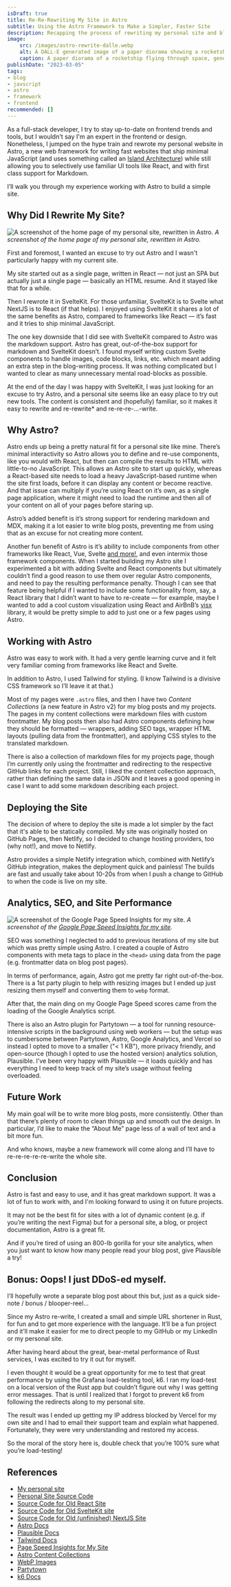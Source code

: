 ```yaml
---
isDraft: true
title: Re-Re-Rewriting My Site in Astro
subtitle: Using the Astro Framework to Make a Simpler, Faster Site
description: Recapping the process of rewriting my personal site and blog using the new Astro framework.
image:
    src: /images/astro-rewrite-dalle.webp
    alt: A DALL-E generated image of a paper diorama showing a rocketship (the Astro framework logo) flying through space. 
    caption: A paper diorama of a rocketship flying through space, generated by DALL-E.
publishDate: "2023-03-05"
tags:
- blog
- javscript
- astro
- framework
- frontend
recommended: []
---
```


As a full-stack developer, I try to stay up-to-date on frontend trends and tools, but I wouldn't say I'm an expert in the frontend or design. Nonetheless, I jumped on the hype train and rewrote my personal website in Astro, a new web framework for writing fast websites that ship minimal JavaScript (and uses something called an [Island Architecture](https://docs.astro.build/en/concepts/islands/)) while still allowing you to selectively use familiar UI tools like React, and with first class support for Markdown.

I’ll walk you through my experience working with Astro to build a simple site.


## Why Did I Rewrite My Site?

![A screenshot of the home page of my personal site, rewritten in Astro.](/images/apdc-site-screenshot.webp)
_A screenshot of the home page of my personal site, rewritten in Astro._

First and foremost, I wanted an excuse to try out Astro and I wasn't particularly happy with my current site. 

My site started out as a single page, written in React — not just an SPA but actually just a single page — basically an HTML resume. And it stayed like that for a while.

Then I rewrote it in SvelteKit. For those unfamiliar, SvelteKit is to Svelte what NextJS is to React (if that helps). I enjoyed using SvelteKit it shares a lot of the same benefits as Astro, compared to frameworks like React — it’s fast and it tries to ship minimal JavaScript.

The one key downside that I did see with SvelteKit compared to Astro was the markdown support. Astro has great, out-of-the-box support for markdown and SvelteKit doesn’t. I found myself writing custom Svelte components to handle images, code blocks, links, etc. which meant adding an extra step in the blog-writing process. It was nothing complicated but I wanted to clear as many unnecessary mental road-blocks as possible.

At the end of the day I was happy with SvelteKit, I was just looking for an excuse to try Astro, and a personal site seems like an easy place to try out new tools. The content is consistent and (hopefully) familiar, so it makes it easy to rewrite and re-rewrite* and re-re-re-…-write.


## Why Astro?

Astro ends up being a pretty natural fit for a personal site like mine. There’s minimal interactivity so Astro allows you to define and re-use components, like you would with React, but then can compile the results to HTML with little-to-no JavaScript. This allows an Astro site to start up quickly, whereas a React-based site needs to load a heavy JavaScript-based runtime when the site first loads, before it can display any content or become reactive. And that issue can multiply if you’re using React on it’s own, as a single page application, where it might need to load the runtime and then all of your content on all of your pages before staring up.

Astro’s added benefit is it’s strong support for rendering markdown and MDX, making it a lot easier to write blog posts, preventing me from using that as an excuse for not creating more content.

Another fun benefit of Astro is it’s ability to include components from other frameworks like React, Vue, Svelte [and more!](https://docs.astro.build/en/guides/integrations-guide/#official-integrations), and even intermix those framework components. When I started building my Astro site I experimented a bit with adding Svelte and React components but ultimately couldn’t find a good reason to use them over regular Astro components, and need to pay the resulting performance penalty. Though I can see that feature being helpful if I wanted to include some functionality from, say, a React library that I didn’t want to have to re-create — for example, maybe I wanted to add a cool custom visualization using React and AirBnB’s [visx](https://airbnb.io/visx/) library, it would be pretty simple to add to just one or a few pages using Astro.


## Working with Astro

Astro was easy to work with. It had a very gentle learning curve and it felt very familiar coming from frameworks like React and Svelte.

In addition to Astro, I used Tailwind for styling. (I know Tailwind is a divisive CSS framework so I’ll leave it at that.)

Most of my pages were `.astro` files, and then I have two *Content Collections* (a new feature in Astro v2) for my blog posts and my projects. The pages in my content collections were markdown files with custom frontmatter. My blog posts then also had Astro components defining how they should be formatted — wrappers, adding SEO tags, wrapper HTML layouts (pulling data from the frontmatter), and applying CSS styles to the translated markdown.

There is also a collection of markdown files for my projects page, though I’m currently only using the frontmatter and redirecting to the respective GitHub links for each project. Still, I liked the content collection approach, rather than defining the same data in JSON and it leaves a good opening in case I want to add some markdown describing each project.


## Deploying the Site

The decision of where to deploy the site is made a lot simpler by the fact that it's able to be statically compiled. My site was originally hosted on GitHub Pages, then Netlify, so I decided to change hosting providers, too (why not!), and move to Netlify.

Astro provides a simple Netlify integration which, combined with Netlify’s GitHub integration, makes the deployment quick and painless! The builds are fast and usually take about 10-20s from when I push a change to GitHub to when the code is live on my site.  


## Analytics, SEO, and Site Performance

![A screenshot of the Google Page Speed Insights for my site.](/images/apdc-page-speed-screenshot.webp)
_A screenshot of the [Google Page Speed Insights for my site](https://pagespeed.web.dev/report?url=https%3A%2F%2Faustinpoor.com)._

SEO was something I neglected to add to previous iterations of my site but which was pretty simple using Astro. I created a couple of Astro components with meta tags to place in the `<head>` using data from the page (e.g. frontmatter data on blog post pages). 

In terms of performance, again, Astro got me pretty far right out-of-the-box. There is a 1st party plugin to help with resizing images but I ended up just resizing them myself and converting them to `webp` format.

After that, the main ding on my Google Page Speed scores came from the loading of the Google Analytics script.

There is also an Astro plugin for Partytown — a tool for running resource-intensive scripts in the background using web workers — but the setup was to cumbersome between Partytown, Astro, Google Analytics, and Vercel so instead I opted to move to a smaller ("< 1 KB"), more privacy friendly, and open-source (though I opted to use the hosted version) analytics solution, Plausible. I’ve been very happy with Plausible — it loads quickly and has everything I need to keep track of my site’s usage without feeling overloaded.


## Future Work

My main goal will be to write more blog posts, more consistently. Other than that there’s plenty of room to clean things up and smooth out the design. In particular, I’d like to make the “About Me” page less of a wall of text and a bit more fun.

And who knows, maybe a new framework will come along and I’ll have to re-re-re-re-re-write the whole site.


## Conclusion

Astro is fast and easy to use, and it has great markdown support. It was a lot of fun to work with, and I'm looking forward to using it on future projects.

It may not be the best fit for sites with a lot of dynamic content (e.g. if you’re writing the next Figma) but for a personal site, a blog, or project documentation, Astro is a great fit.

And if you’re tired of using an 800-lb gorilla for your site analytics, when you just want to know how many people read your blog post, give Plausible a try!


## Bonus: Oops! I just DDoS-ed myself.

I’ll hopefully wrote a separate blog post about this but, just as a quick side-note / bonus / blooper-reel...

Since my Astro re-write, I created a small and simple URL shortener in Rust, for fun and to get more experience with the language. It’ll be a fun project and it’ll make it easier for me to direct people to my GitHub or my LinkedIn or my personal site.

After having heard about the great, bear-metal performance of Rust services, I was excited to try it out for myself.

I even thought it would be a great opportunity for me to test that great performance by using the Grafana load-testing tool, k6. I ran my load-test on a local version of the Rust app but couldn’t figure out why I was getting error messages. That is until I realized that I forgot to prevent k6 from following the redirects along to my personal site.

The result was I ended up getting my IP address blocked by Vercel for my own site and I had to email their support team and explain what happened. Fortunately, they were very understanding and restored my access.

So the moral of the story here is, double check that you’re 100% sure what you’re load-testing!


## References

- [My personal site](https://austinpoor.com)
- [Personal Site Source Code](https://github.com/a-poor/austinpoor-dot-com)
- [Source Code for Old React Site](https://github.com/a-poor/austinpoor-dot-com/releases/tag/old%2Freact)
- [Source Code for Old SvelteKit site](https://github.com/a-poor/austinpoor-dot-com/releases/tag/old%2Fsvelte-kit)
- [Source Code for Old (unfinished) NextJS Site](https://github.com/a-poor/austinpoor-dot-com/releases/tag/old%2Fnext)
- [Astro Docs](https://astro.build/)
- [Plausible Docs](https://plausible.io/)
- [Tailwind Docs](https://tailwindcss.com/)
- [Page Speed Insights for My Site](https://pagespeed.web.dev/report?url=https%3A%2F%2Faustinpoor.com)
- [Astro Content Collections](https://docs.astro.build/en/guides/content-collections)
- [WebP Images](https://developers.google.com/speed/webp)
- [Partytown](https://partytown.builder.io/)
- [k6 Docs](https://k6.io/)


